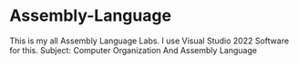 # Assembly-Language
This is my all Assembly Language Labs. I use Visual Studio 2022 Software for this. Subject: Computer Organization And Assembly Language
